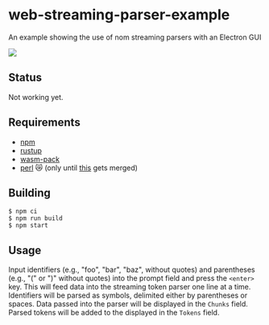 # web-streaming-parser-example

An example showing the use of nom streaming parsers with an Electron GUI

<img src="assets/screenshot.png" />

## Status

Not working yet.

## Requirements

- [npm](https://nodejs.org/en/download/)
- [rustup](https://rustup.rs/)
- [wasm-pack](https://rustwasm.github.io/wasm-pack/)
- [perl](https://www.perl.org/get.html) 😿 (only until [this](https://github.com/rustwasm/wasm-bindgen/pull/1928) gets merged)

## Building

```
$ npm ci
$ npm run build
$ npm start
```

## Usage

Input identifiers (e.g., "foo", "bar", "baz", without quotes) and parentheses (e.g., "(" or ")" without quotes) into the prompt field and press the `<enter>` key. This will feed data into the streaming token parser one line at a time. Identifiers will be parsed as symbols, delimited either by parentheses or spaces. Data passed into the parser will be displayed in the `Chunks` field. Parsed tokens will be added to the displayed in the `Tokens` field.